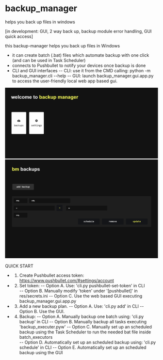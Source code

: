 # backup_manager
helps you back up files in windows

[in development: GUI, 2 way back up, backup module error handling, GUI quick access]

this backup-manager helps you back up files in Windows

- it can create batch (.bat) files which automate backup with one click (and can be used in Task Scheduler)
- connects to Pushbullet to notify your devices once backup is done
- CLI and GUI interfaces
-- CLI: use it from the CMD calling: python -m backup_manager.cli --help
-- GUI: launch backup_manager.gui.app.py to access the user-friendly local web app based gui.


![backup manager gui main page](/screenshots/1.png)
![backup manager gui backups page](/screenshots/2.png)


QUICK START 
- 1. Create Pushbullet access token: https://www.pushbullet.com/#settings/account 
- 2. Set token:
-- Option A. Use: 'cli.py pushbullet-set-token' in CLI     
-- Option B. Manually modify 'token' under '[pushbullet]' in res/secrets.ini 
-- Option C. Use the web based GUI executing backup_manager.gui.app.py
- 3. Add a new backup plan. 
-- Option A. Use: 'cli.py add' in CLI
-- Option B. Use the GUI.
- 4. Backup:
-- Option A. Manually backup one batch using: 'cli.py backup' in CLI
-- Option B. Manually backup all tasks executing 'backup_executer.pyw'
-- Option C. Manually set up an scheduled backup using the Task Scheduler to run the needed bat file inside batch_executors     
-- Option D. Automatically set up an scheduled backup using: 'cli.py schedule' in CLI
-- Option E. Automatically set up an scheduled backup using the GUI
